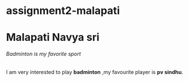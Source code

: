 # assignment2-malapati
# Malapati Navya sri
###### Badminton is my favorite sport 
I am very interested to play **badminton** ,my favourite player is **pv sindhu**.